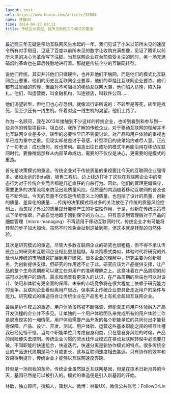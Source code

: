 ```yaml
---
layout: post
url: https://www.huxiu.com/article/32684
name: 林敏UX
time: 2014-04-27 08:13
title: 传统企业转型，我所见到的三个模式的重造
---
```

最近两三年无疑是移动互联网风生水起的一年。我们见证了小米以前所未见的速度令所有对手侧目，见证了百度以前所未见的数字让收购充满想像，见证了腾讯以前所未见的决心为革命写下注脚。当互联网企业在台前倍受关注的同时，另一场充满硝烟的革命也在幕后残酷地进行着。那就是传统企业的互联网转型。

说他们传统，其实并非他们只做硬件，也并非他们不触网，而是他们的模式比互联网企业要重，他们的历史比互联网企业要厚，他们的牵挂比互联网企业要浓。他们都有过曾经的辉煌，但面对不可阻挡的移动互联网大潮，他们陷入彷徨，陷入挣扎。他们，叫运营商，叫金融机构，叫连锁店，叫软件公司......

他们渴望转型，但他们也心存恐惧。就像流行语所说的：不转型是等死，转型是找死，但至少还有一线生机。怀着对这一线生机的渴望，他们上路了。

作为一名顾问，我在2013年接触到不少这样的传统企业，也听到看到和参与到一些具体的转型项目中。坦白说，我所了解的传统企业，对于移动互联网的理解并不比互联网企业差多少。转型的必要性早已不需要讨论，对产品和用户体验的重视也早已成为重中之重。但现实却总是过于骨感，转型项目的效果始终难尽人意。正应了一句老话：成也萧何，败也萧何。锻造出往日成功的模式不再能沿用在移动互联网时代。要像微信那样从内部革命成功，需要的不仅仅是决心，更需要的是模式的重造。

首先是决策模式的重造。传统企业对于传统质量的重视要比今天的互联网企业强得多。诸如永远的Beta版、销售工程机、边上线边打补丁这些在互联网企业中的常态行为对于传统企业而言都是几近疯狂的自杀行为。因此，他们的管理更偏保守，需要更多的决策流程来防范出现质量风险。但质量的内涵随着移动互联网的普及也在不断外延。今天的质量不仅仅是传统意义上的质量，也包括了设计的质量、创新的质量、差异化的质量……传统的决策模式将过多的关注放在了传统的质量风险控制上，而忽视了外沿的质量提升能够产生的补偿性作用，于是，创新在传统决策模式下举步维艰，产品自觉地趋于回到保守的方向上。只有意识到管理层对于产品的细度管理（micro-managing）不再适用于移动互联网时代，传统企业才有可能将转型的步子加大加快。虽然不时难免会扯到这扯到那，但这本就是转型的自然体验。

其次是研究模式的重造。尽管大多数互联网企业的研究也很粗糙，但不得不承认传统企业的研究和互联网企业相比更显粗糙。与决策模式类似，体验时代将研究的外延也从传统的市场研究扩展到用户研究。很多企业的理解中，研究主要为创新服务，为创新提供支撑。但研究的作用远不止于此。研究应该为产品提供支撑，让产品的整个生命周期都可以建立在对用户的准确理解之上。这意味着在产品周期的前端可以对用户的动机、需求和场景有更深入的认识，在产品周期的后端也可以对设计、使用和体验有更全面的保障。未来的市场竞争将在很大程度上依赖于研究能力的竞争。互联网企业看似离用户很近，但事实上传统企业更具备走近用户的条件与能力。研究模式的重造将会让传统企业在产品思考上有机会超越互联网企业。

最后是协作模式的重造。用户体验虽然被不断强调，但能真正将用户体验融入产品开发流程的企业并不多见。让单独的一个用户体验团队来完成所有的用户体验工作是脱离现实的一厢情愿。用户体验需要产品开发的每个职能单位的共同付出才能获得保障。产品、设计、开发、测试、用户体验、运营这些基本职能之间的相互吐槽我已经见怪不怪。当每个职能单位只考虑自身利益，只在意自身风险的时候，产品的风险便失去控制。传统企业习惯的流水线作业模式在移动互联网转型中必须要打破。不同职能的快速组合，快速迭代，快速分离是新协作模式的特点。很多传统企业的产品迭代周期是两个月或更长，这与互联网速度相去甚远。只有协作的效率和效果得到提升，传统企业才能够以互联网速度奔跑。

转型是一场自我的革命。传统企业虽然缺乏互联网基因，但是在技术日新月异的今天，基因已然是可以被引入的。模式的重造便是引入新基因的开始。

林敏，独立顾问，撰稿人，策划人。微博：林敏UX，微信公共账号：FollowDrLin

